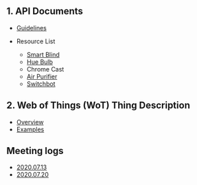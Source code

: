 ## 1. API Documents

* [Guidelines](https://github.com/kaist-webeng/testbed-resource-controller/wiki/%5BAPI%5D-Guidelines)

* Resource List

  * [Smart Blind](https://github.com/kaist-webeng/testbed-resource-controller/wiki/%5BAPI-List%5D-Smart-Blind)
  * [Hue Bulb](https://github.com/kaist-webeng/testbed-resource-controller/wiki/%5BAPI-List%5D-Hue-Bulb)
  * Chrome Cast
  * [Air Purifier](https://github.com/kaist-webeng/testbed-resource-controller/wiki/%5BAPI-List%5D-Air-purifier)
  * [Switchbot](https://github.com/kaist-webeng/testbed-resource-controller/wiki/%5BAPI-List%5D-Switchbot)

## 2. Web of Things (WoT) Thing Description

* [Overview](https://github.com/kaist-webeng/testbed-resource-controller/wiki/Thing-Description-Overview)
* [Examples](https://github.com/kaist-webeng/testbed-resource-controller/wiki/Thing-Description-Examples)

## Meeting logs

- [2020.07.13](https://github.com/kaist-webeng/testbed-resource-controller/wiki/2020.07.13-Meeting-logs)
- [2020.07.20](https://github.com/kaist-webeng/testbed-resource-controller/wiki/2020.07.20-Meeting-logs)